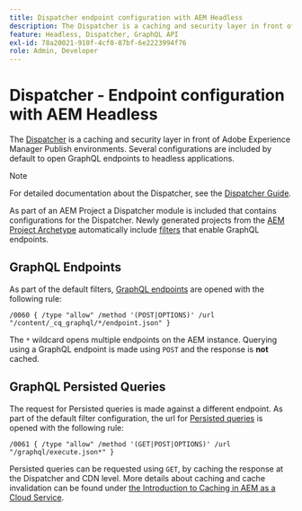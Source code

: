 ```yaml
---
title: Dispatcher endpoint configuration with AEM Headless
description: The Dispatcher is a caching and security layer in front of Adobe Experience Manager Publish environments. Several configurations are used to open GraphQL endpoints to headless applications.
feature: Headless, Dispatcher, GraphQL API
exl-id: 78a20021-910f-4cf0-87bf-6e2223994f76
role: Admin, Developer
---
```


# Dispatcher - Endpoint configuration with AEM Headless

The [Dispatcher](https://experienceleague.adobe.com/docs/experience-manager-dispatcher/using/dispatcher.html) is a caching and security layer in front of Adobe Experience Manager Publish environments. Several configurations are included by default to open GraphQL endpoints to headless applications.

>[!NOTE]
>
>For detailed documentation about the Dispatcher, see the [Dispatcher Guide](https://experienceleague.adobe.com/docs/experience-manager-dispatcher/using/dispatcher.html).

As part of an AEM Project a Dispatcher module is included that contains configurations for the Dispatcher. Newly generated projects from the [AEM Project Archetype](https://github.com/adobe/aem-project-archetype) automatically include [filters](https://experienceleague.adobe.com/docs/experience-manager-dispatcher/using/configuring/dispatcher-configuration.html?#defining-a-filter) that enable GraphQL endpoints.

## GraphQL Endpoints

As part of the default filters, [GraphQL endpoints](/help/headless/graphql-api/graphql-endpoint.md) are opened with the following rule:

```
/0060 { /type "allow" /method '(POST|OPTIONS)' /url "/content/_cq_graphql/*/endpoint.json" }
```

The `*` wildcard opens multiple endpoints on the AEM instance. Querying using a GraphQL endpoint is made using `POST` and the response is **not** cached.

## GraphQL Persisted Queries

The request for Persisted queries is made against a different endpoint. As part of the default filter configuration, the url for [Persisted queries](/help/headless/graphql-api/persisted-queries.md) is opened with the following rule:

```
/0061 { /type "allow" /method '(GET|POST|OPTIONS)' /url "/graphql/execute.json*" }
```

Persisted queries can be requested using `GET`, by caching the response at the Dispatcher and CDN level. More details about caching and cache invalidation can be found under [the Introduction to Caching in AEM as a Cloud Service](/help/implementing/dispatcher/caching.md).
